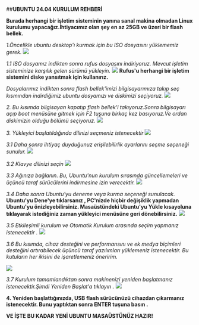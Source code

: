 ##**UBUNTU 24.04 KURULUM REHBERİ**

**Burada herhangi bir işletim sisteminin yanına sanal makina olmadan Linux kurulumu yapacağız.İhtiyacımız olan şey en az 25GB ve üzeri bir flash bellek.**

*1.Öncelikle ubuntu desktop'ı kurmak için bu ISO dosyasını yüklememiz gerek.*
![](https://github.com/Merve4717/ubuntu/blob/main/resimler/Ekran%20g%C3%B6r%C3%BCnt%C3%BCs%C3%BC%202024-10-27%20142122.png)

*1.1 ISO dosyamız indikten sonra rufus dosyasını indiriyoruz. Mevcut işletim sisteminize karşılık gelen sürümü yükleyin.*
![ ](https://github.com/Merve4717/ubuntu/blob/main/resimler/Ekran%20g%C3%B6r%C3%BCnt%C3%BCs%C3%BC%202024-10-27%20142358.png)
**Rufus'u herhangi bir işletim sistemini diske yansıtmak için kullanırız.**

*Dosyalarımız indikten sonra flash bellek'imizi bilgisayarımıza takıp seç kısmından indirdiğimiz ubuntu dosyamızı ve diskimizi seçiyoruz.*
![](https://github.com/Merve4717/ubuntu/blob/main/resimler/Ekran%20g%C3%B6r%C3%BCnt%C3%BCs%C3%BC%202024-10-27%20145648.png)

*2. Bu kısımda bilgisayarı kapatıp flash bellek'i takıyoruz.Sonra bilgisayarı açıp boot menüsüne gitmek için F2 tuşuna birkaç kez basıyoruz.Ve ordan diskimizin olduğu bölümü seçiyoruz.* 
![](https://github.com/Merve4717/ubuntu/blob/main/resimler/Ekran%20g%C3%B6r%C3%BCnt%C3%BCs%C3%BC%202024-10-27%20145826.png)

*3. Yükleyici başlatıldığında dilinizi seçmeniz istenecektir*
![](https://github.com/Merve4717/ubuntu/blob/main/resimler/Ekran%20g%C3%B6r%C3%BCnt%C3%BCs%C3%BC%202024-10-27%20145922.png)

*3.1 Daha sonra ihtiyaç duyduğunuz erişilebilirlik ayarlarını seçme seçeneği sunulur.*
![](https://github.com/Merve4717/ubuntu/blob/main/resimler/Ekran%20g%C3%B6r%C3%BCnt%C3%BCs%C3%BC%202024-10-27%20145953.png)

*3.2 Klavye dilinizi seçin* 
![](https://github.com/Merve4717/ubuntu/blob/main/resimler/Ekran%20g%C3%B6r%C3%BCnt%C3%BCs%C3%BC%202024-10-27%20150017.png)

*3.3 Ağınıza bağlanın. Bu, Ubuntu'nun kurulum sırasında güncellemeleri ve üçüncü taraf sürücülerini  indirmesine izin verecektir.*
![](https://github.com/Merve4717/ubuntu/blob/main/resimler/Ekran%20g%C3%B6r%C3%BCnt%C3%BCs%C3%BC%202024-10-27%20150213.png)

*3.4 Daha sonra Ubuntu'yu deneme veya kurma seçeneği sunulacak.*
**Ubuntu'yu Dene'ye tıklarsanız , PC'nizde hiçbir değişiklik yapmadan Ubuntu'yu önizleyebilirsiniz. Masaüstündeki Ubuntu'yu Yükle kısayoluna tıklayarak istediğiniz zaman yükleyici menüsüne geri dönebilirsiniz.**
![](https://github.com/Merve4717/ubuntu/blob/main/resimler/Ekran%20g%C3%B6r%C3%BCnt%C3%BCs%C3%BC%202024-10-27%20150327.png)

*3.5 Etkileşimli kurulum ve Otomatik Kurulum arasında seçim yapmanız istenecektir .*
![](https://github.com/Merve4717/ubuntu/blob/main/resimler/Ekran%20g%C3%B6r%C3%BCnt%C3%BCs%C3%BC%202024-10-27%20150430.png)

*3.6 Bu kısımda, cihaz desteğini ve performansını  ve ek medya biçimleri desteğini artırabilecek üçüncü taraf yazılımları yüklemeniz istenecektir. Bu kutuların her ikisini de işaretlemeniz öneririm.*


![](https://github.com/Merve4717/ubuntu/blob/main/resimler/Ekran%20g%C3%B6r%C3%BCnt%C3%BCs%C3%BC%202024-10-27%20150457.png)

*3.7 Kurulum tamamlandıktan sonra makinenizi yeniden başlatmanız istenecektir.Şimdi Yeniden Başlat'a tıklayın .*
![](https://github.com/Merve4717/ubuntu/blob/main/resimler/Ekran%20g%C3%B6r%C3%BCnt%C3%BCs%C3%BC%202024-10-27%20150653.png)

**4. Yeniden başlattığınızda, USB flash sürücünüzü cihazdan çıkarmanız istenecektir. Bunu yaptıktan sonra ENTER tuşuna basın .**

**VE İŞTE BU KADAR YENİ UBUNTU MASAÜSTÜNÜZ HAZIR!**
